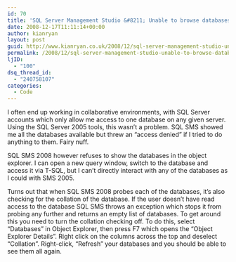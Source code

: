 ```yaml
---
id: 70
title: 'SQL Server Management Studio &#8211; Unable to browse databases.'
date: 2008-12-17T11:11:14+00:00
author: kianryan
layout: post
guid: http://www.kianryan.co.uk/2008/12/sql-server-management-studio-unable-to-browse-databases/
permalink: /2008/12/sql-server-management-studio-unable-to-browse-databases/
ljID:
  - "100"
dsq_thread_id:
  - "240758107"
categories:
  - Code
---
```

I often end up working in collaborative environments, with SQL Server accounts which only allow me access to one database on any given server. Using the SQL Server 2005 tools, this wasn&#8217;t a problem. SQL SMS showed me all the databases available but threw an &#8220;access denied&#8221; if I tried to do anything to them. Fairy nuff.

SQL SMS 2008 however refuses to show the databases in the object explorer. I can open a new query window, switch to the database and access it via T-SQL, but I can&#8217;t directly interact with any of the databases as I could with SMS 2005.

Turns out that when SQL SMS 2008 probes each of the databases, it&#8217;s also checking for the collation of the database. If the user doesn&#8217;t have read access to the database SQL SMS throws an exception which stops it from probing any further and returns an empty list of databases. To get around this you need to turn the collation checking off. To do this, select &#8220;Databases&#8221; in Object Explorer, then press F7 which opens the &#8220;Object Explorer Details&#8221;. Right click on the columns across the top and deselect &#8220;Collation&#8221;. Right-click, &#8220;Refresh&#8221; your databases and you should be able to see them all again.